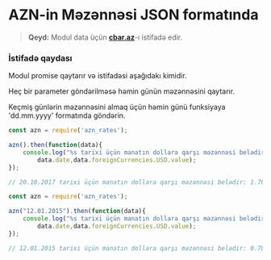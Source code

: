 # AZN-in Məzənnəsi JSON formatında

> **Qeyd:** Modul data üçün [**cbar.az**](https://www.cbar.az/currencies/20.11.2017.xml)-ı istifadə edir.

### İstifadə qaydası

Modul promise qaytarır və istifadəsi aşağıdakı kimidir.

Heç bir parameter göndərilməsə həmin günün məzənnəsini qaytarır.

Keçmiş günlərin məzənnəsini almaq üçün həmin günü funksiyaya 'dd.mm.yyyy' formatında göndərin.

```javascript
const azn = require('azn_rates');

azn().then(function(data){
	console.log("%s tarixi üçün manatın dollara qarşı məzənnəsi belədir: %s",
    	data.date,data.foreignCurrencies.USD.value);
});

// 20.10.2017 tarixi üçün manatın dollara qarşı məzənnəsi belədir: 1.7001
```


```javascript
const azn = require('azn_rates');

azn("12.01.2015").then(function(data){
	console.log("%s tarixi üçün manatın dollara qarşı məzənnəsi belədir: %s",
    	data.date,data.foreignCurrencies.USD.value);
});

// 12.01.2015 tarixi üçün manatın dollara qarşı məzənnəsi belədir: 0.7844 :sob:
```
